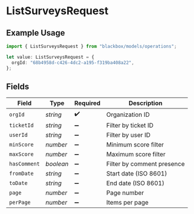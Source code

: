 # ListSurveysRequest

## Example Usage

```typescript
import { ListSurveysRequest } from "blackbox/models/operations";

let value: ListSurveysRequest = {
  orgId: "68b4958d-c426-4dc2-a195-f319ba408a22",
};
```

## Fields

| Field                      | Type                       | Required                   | Description                |
| -------------------------- | -------------------------- | -------------------------- | -------------------------- |
| `orgId`                    | *string*                   | :heavy_check_mark:         | Organization ID            |
| `ticketId`                 | *string*                   | :heavy_minus_sign:         | Filter by ticket ID        |
| `userId`                   | *string*                   | :heavy_minus_sign:         | Filter by user ID          |
| `minScore`                 | *number*                   | :heavy_minus_sign:         | Minimum score filter       |
| `maxScore`                 | *number*                   | :heavy_minus_sign:         | Maximum score filter       |
| `hasComment`               | *boolean*                  | :heavy_minus_sign:         | Filter by comment presence |
| `fromDate`                 | *string*                   | :heavy_minus_sign:         | Start date (ISO 8601)      |
| `toDate`                   | *string*                   | :heavy_minus_sign:         | End date (ISO 8601)        |
| `page`                     | *number*                   | :heavy_minus_sign:         | Page number                |
| `perPage`                  | *number*                   | :heavy_minus_sign:         | Items per page             |